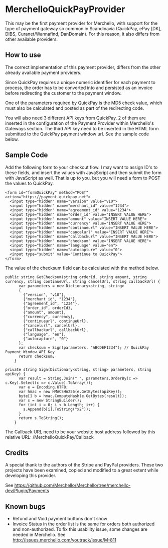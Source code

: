 # MerchelloQuickPayProvider

This may be the first payment provider for Merchello, with support for the type of payment gateway so common in Scandinavia (QuickPay, ePay [DK], DIBS, Curanet/Wannafind, DanDomain). For this reason, it also differs from other available providers.

## How to use

The correct implementation of this payment provider, differs from the other already available payment providers.

Since QuickPay requires a unique numeric identifier for each payment to process, the order has to be converted into and persisted as an invoice before redirecting the customer to the payment window.

One of the parameters required by QuickPay is the MD5 check value, which must also be calculated and posted as part of the redirecting code.

You will also need 3 different API keys from QuickPay. 2 of them are inserted in the configuration of the Payment Provider within Merchello's Gateways section. The third API key need to be inserted in the HTML form submitted to the QuickPay payment window url. See the sample code below.

## Sample Code

Add the following form to your checkout flow. I may want to assign ID's to these fields, and insert the values with JavaScript and then submit the form with JavaScript as well. That is up to you, but you will need a form to POST the values to QuickPay.

```
<form id="formQuickPay" method="POST" action="https://payment.quickpay.net">
  <input type="hidden" name="version" value="v10">
  <input type="hidden" name="merchant_id" value="1234">
  <input type="hidden" name="agreement_id" value="1234">
  <input type="hidden" name="order_id" value="INSERT VALUE HERE">
  <input type="hidden" name="amount" value="INSERT VALUE HERE">
  <input type="hidden" name="currency" value="INSERT VALUE HERE">
  <input type="hidden" name="continueurl" value="INSERT VALUE HERE">
  <input type="hidden" name="cancelurl" value="INSERT VALUE HERE">
  <input type="hidden" name="callbackurl" value="INSERT VALUE HERE">
  <input type="hidden" name="checksum" value="INSERT VALUE HERE">
  <input type="hidden" name="language" value="en">
  <input type="hidden" name="autocapture" value="0">
  <input type="submit" value="Continue to QuickPay">
</form>
```

The value of the checksum field can be calculated with the method below.

```
public string GetChecksum(string orderId, string amount, string currency, string continueUrl, string cancelUrl, string callbackUrl) {
      var parameters = new Dictionary<string, string>
      {
        {"version", "v10"},
        {"merchant_id", "1234"},
        {"agreement_id", "1234"},
        {"order_id", orderId},
        {"amount", amount},
        {"currency", currency},
        {"continueurl", continueUrl},
        {"cancelurl", cancelUrl},
        {"callbackurl", callbackUrl},
        {"language", "en"},
        {"autocapture", "0"}
      };
      var checksum = Sign(parameters, "ABCDEF1234"); // QuickPay Payment Window API Key
      return checksum;
    }

private string Sign(Dictionary<string, string> parameters, string apiKey) {
      var result = String.Join(" ", parameters.OrderBy(c => c.Key).Select(c => c.Value).ToArray());
      var e = Encoding.UTF8;
      var hmac = new HMACSHA256(e.GetBytes(apiKey));
      byte[] b = hmac.ComputeHash(e.GetBytes(result));
      var s = new StringBuilder();
      for (int i = 0; i < b.Length; i++) {
        s.Append(b[i].ToString("x2"));
      }
      return s.ToString();
    }
```

The Callback URL need to be your website host address followed by this relative URL: /MerchelloQuickPay/Callback

## Credits

A special thank to the authors of the Stripe and PayPal providers. These two projects have been examined, copied and modified to a great extent while developing this provider.

See https://github.com/Merchello/Merchello/tree/merchello-dev/Plugin/Payments

## Known bugs

- Refund and Void payment buttons don't show
- Invoice Status in the order list is the same for orders both authorized and non-authorized. To fix this usability issue, some changes are needed in Merchello. See http://issues.merchello.com/youtrack/issue/M-811
